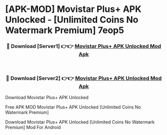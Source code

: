 # [APK-MOD] Movistar Plus+ APK Unlocked - [Unlimited Coins No Watermark Premium] 7eop5



<div align="center">
<h3>🔴 Download [Server1] 👉👉 <a href="https://momento.my/?title=Movistar_Plus+_APK_Unlocked">Movistar Plus+ APK Unlocked Mod Apk</a></h3><br>

<h3>🔴 Download [Server2] 👉👉 <a href="https://momento.my/?title=Movistar_Plus+_APK_Unlocked">Movistar Plus+ APK Unlocked Mod Apk</a></h3>
</div>



Download Movistar Plus+ APK Unlocked 

Free APK MOD Movistar Plus+ APK Unlocked [Unlimited Coins No Watermark Premium]

Download Movistar Plus+ APK Unlocked [Unlimited Coins No Watermark Premium] Mod For Android
